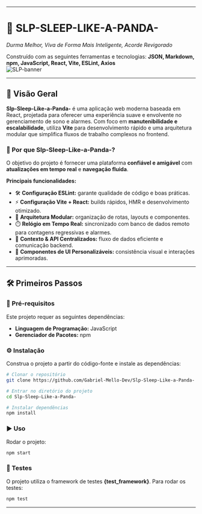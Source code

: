 

---

# 🐼 SLP-SLEEP-LIKE-A-PANDA-

*Durma Melhor, Viva de Forma Mais Inteligente, Acorde Revigorado*

Construído com as seguintes ferramentas e tecnologias: **JSON, Markdown, npm, JavaScript, React, Vite, ESLint, Axios**  
![SLP-banner](/assets/banner.png)  

---

## 📖 Visão Geral

**Slp-Sleep-Like-a-Panda-** é uma aplicação web moderna baseada em React, projetada para oferecer uma experiência suave e envolvente no gerenciamento de sono e alarmes.
Com foco em **manutenibilidade e escalabilidade**, utiliza **Vite** para desenvolvimento rápido e uma arquitetura modular que simplifica fluxos de trabalho complexos no frontend.

### 🚀 Por que Slp-Sleep-Like-a-Panda-?

O objetivo do projeto é fornecer uma plataforma **confiável e amigável** com **atualizações em tempo real** e **navegação fluida**.

**Principais funcionalidades:**

* 🛠️ **Configuração ESLint:** garante qualidade de código e boas práticas.
* ⚡ **Configuração Vite + React:** builds rápidos, HMR e desenvolvimento otimizado.
* 🧩 **Arquitetura Modular:** organização de rotas, layouts e componentes.
* ⏱️ **Relógio em Tempo Real:** sincronizado com banco de dados remoto para contagens regressivas e alarmes.
* 🔗 **Contexto & API Centralizados:** fluxo de dados eficiente e comunicação backend.
* 🎨 **Componentes de UI Personalizáveis:** consistência visual e interações aprimoradas.

---

## 🛠️ Primeiros Passos

### 📌 Pré-requisitos

Este projeto requer as seguintes dependências:

* **Linguagem de Programação:** JavaScript
* **Gerenciador de Pacotes:** npm

### ⚙️ Instalação

Construa o projeto a partir do código-fonte e instale as dependências:

```sh
# Clonar o repositório
git clone https://github.com/Gabriel-Mello-Dev/Slp-Sleep-Like-a-Panda-

# Entrar no diretório do projeto
cd Slp-Sleep-Like-a-Panda-

# Instalar dependências
npm install
```

### ▶️ Uso

Rodar o projeto:

```sh
npm start
```

### 🧪 Testes

O projeto utiliza o framework de testes **{test\_framework}**. Para rodar os testes:

```sh
npm test
```



---
